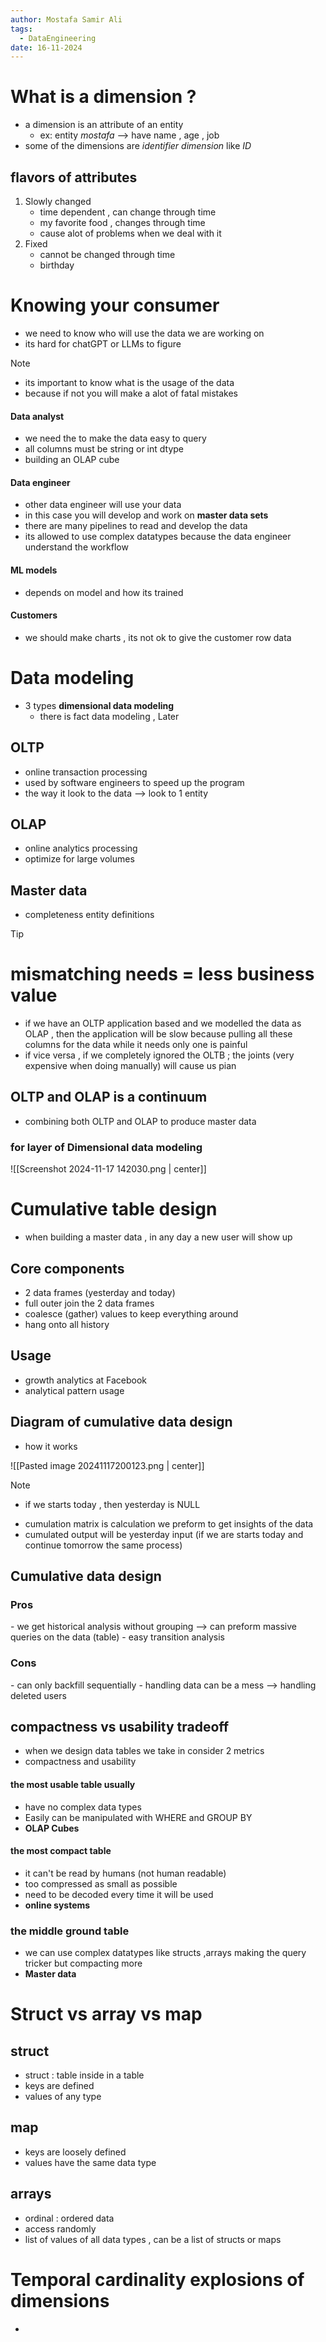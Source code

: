 ```yaml
---
author: Mostafa Samir Ali
tags:
  - DataEngineering
date: 16-11-2024
---
```

# What is a dimension ? 
- a dimension is an attribute of an entity 
	- ex: entity *mostafa* --> have name , age , job
- some of the dimensions are *identifier dimension* like *ID* 

## flavors of attributes
1. Slowly changed
	- time dependent , can change through time
	- my favorite food , changes through time
	- cause alot of problems when we deal with it
2. Fixed
	- cannot be changed through time 
	- birthday 

# Knowing your consumer
- we need to know who will use the data we are working on 
- its hard for chatGPT or LLMs to figure

>[!NOTE] 
> - its important to know what is the usage of the data 
> - because if not you will make a alot of fatal mistakes 
#### Data analyst
- we need the to make the data easy to query 
- all columns must be string or int dtype
- building an OLAP cube 
#### Data engineer 
- other data engineer will use your data 
- in this case you will develop and work on **master data sets** 
- there are many pipelines to read and develop the data
- its allowed to use complex datatypes because the data engineer understand the workflow 
#### ML models
- depends on model and how its trained
#### Customers
- we should make charts , its not ok to give the customer row data

# Data modeling
- 3 types **dimensional data modeling** 
	- there is fact data modeling , Later
## OLTP
- online transaction processing 
- used by software engineers to speed up the program 
- the way it look to the data --> look to 1 entity
## OLAP
- online analytics processing 
- optimize for large volumes 
## Master data
- completeness entity definitions 

>[!TIP] 
> # mismatching needs = less business value
> - if we have an OLTP application based and we modelled the data as OLAP , then the application will be slow because pulling all these columns for the data while it needs only one is painful  
> - if vice versa , if we completely ignored the OLTB ; the joints (very expensive when doing manually) will cause us pian 

## OLTP and OLAP is a continuum 
- combining both OLTP and OLAP to produce master data 
### for layer of Dimensional data modeling 

![[Screenshot 2024-11-17 142030.png | center]]

# Cumulative table design 
- when building a master data , in any day a new user will show up 

## Core components
- 2 data frames (yesterday and today)
- full outer join the 2 data frames 
- coalesce (gather) values to keep everything around 
- hang onto all history

## Usage
- growth analytics at Facebook 
- analytical pattern usage 

## Diagram of cumulative data design 
- how it works

![[Pasted image 20241117200123.png | center]]

>[!NOTE]
> - if we starts today , then yesterday is NULL 

- cumulation matrix is calculation we preform to get insights of the data 
- cumulated output will be yesterday input (if we are starts today and continue tomorrow the same process)
## Cumulative data design 
<h3 color="green"> Pros </h3>
- we get historical analysis without grouping --> can preform massive queries on the data (table)
- easy transition analysis

<h3 color="red"> Cons </h3> 
- can only backfill sequentially 
- handling data can be a mess --> handling deleted users

## compactness vs usability tradeoff 
- when we design data tables we take in consider 2 metrics 
- compactness and usability 
#### the most usable table usually
- have no complex data types
- Easily can be manipulated with WHERE and GROUP BY 
- **OLAP Cubes**
#### the most compact table 
- it can't be read by humans (not human readable)
- too compressed as small as possible 
- need to be decoded every time it will be used 
- **online systems**
### the middle ground table
- we can use complex datatypes like structs ,arrays making the query tricker but  compacting more
- **Master data**

# Struct vs array vs map
## struct 
- struct : table inside in a table
- keys are defined 
- values of any type
## map
- keys are loosely defined 
- values have the same data type

## arrays 
- ordinal : ordered data 
- access randomly
- list of values of all data types , can be a list of structs or maps

# Temporal cardinality explosions of dimensions 
- 